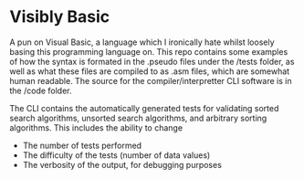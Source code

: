 # Visibly Basic
A pun on Visual Basic, a language which I ironically hate whilst loosely basing this programming language on.
This repo contains some examples of how the syntax is formated in the .pseudo files under the /tests folder, as well as what these files are compiled to as .asm files, which are somewhat human readable.
The source for the compiler/interpretter CLI software is in the /code folder.

The CLI contains the automatically generated tests for validating sorted search algorithms, unsorted search algorithms, and arbitrary sorting algorithms. This includes the ability to change
- The number of tests performed
- The difficulty of the tests (number of data values)
- The verbosity of the output, for debugging purposes
